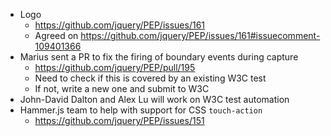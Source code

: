 * Logo
  * https://github.com/jquery/PEP/issues/161
  * Agreed on https://github.com/jquery/PEP/issues/161#issuecomment-109401366
* Marius sent a PR to fix the firing of boundary events during capture
  * https://github.com/jquery/PEP/pull/195
  * Need to check if this is covered by an existing W3C test
  * If not, write a new one and submit to W3C
* John-David Dalton and Alex Lu will work on W3C test automation
* Hammer.js team to help with support for CSS `touch-action`
  * https://github.com/jquery/PEP/issues/151
